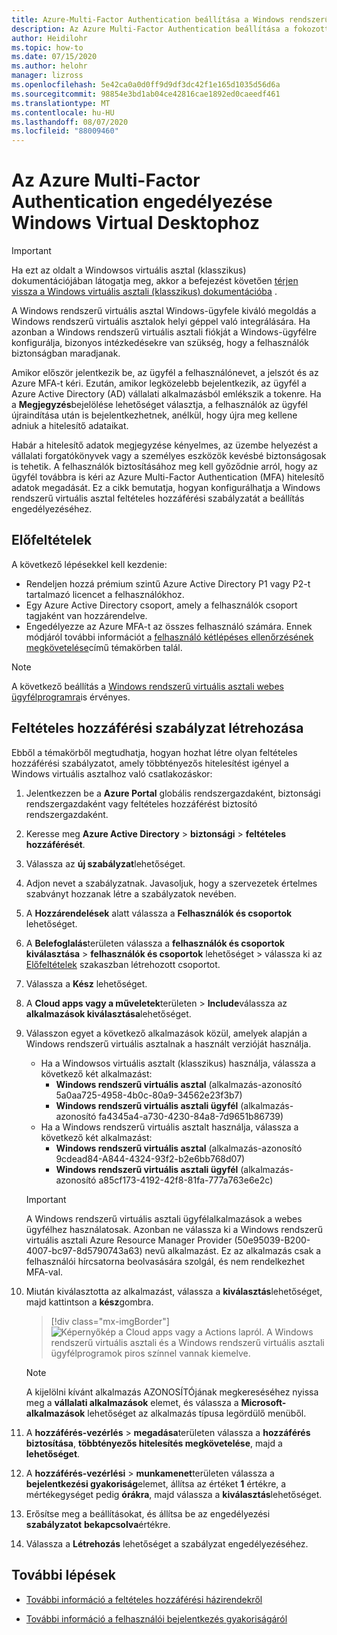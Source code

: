 ```yaml
---
title: Azure-Multi-Factor Authentication beállítása a Windows rendszerű virtuális asztali környezethez – Azure
description: Az Azure Multi-Factor Authentication beállítása a fokozott biztonság érdekében a Windows Virtual Desktopban.
author: Heidilohr
ms.topic: how-to
ms.date: 07/15/2020
ms.author: helohr
manager: lizross
ms.openlocfilehash: 5e42ca0a0d0ff9d9df3dc42f1e165d1035d56d6a
ms.sourcegitcommit: 98854e3bd1ab04ce42816cae1892ed0caeedf461
ms.translationtype: MT
ms.contentlocale: hu-HU
ms.lasthandoff: 08/07/2020
ms.locfileid: "88009460"
---
```

# <a name="enable-azure-multi-factor-authentication-for-windows-virtual-desktop"></a>Az Azure Multi-Factor Authentication engedélyezése Windows Virtual Desktophoz

>[!IMPORTANT]
> Ha ezt az oldalt a Windowsos virtuális asztal (klasszikus) dokumentációjában látogatja meg, akkor a befejezést követően [térjen vissza a Windows virtuális asztali (klasszikus) dokumentációba](./virtual-desktop-fall-2019/tenant-setup-azure-active-directory.md) .

A Windows rendszerű virtuális asztal Windows-ügyfele kiváló megoldás a Windows rendszerű virtuális asztalok helyi géppel való integrálására. Ha azonban a Windows rendszerű virtuális asztali fiókját a Windows-ügyfélre konfigurálja, bizonyos intézkedésekre van szükség, hogy a felhasználók biztonságban maradjanak.

Amikor először jelentkezik be, az ügyfél a felhasználónevet, a jelszót és az Azure MFA-t kéri. Ezután, amikor legközelebb bejelentkezik, az ügyfél a Azure Active Directory (AD) vállalati alkalmazásból emlékszik a tokenre. Ha a **Megjegyzés**bejelölése lehetőséget választja, a felhasználók az ügyfél újraindítása után is bejelentkezhetnek, anélkül, hogy újra meg kellene adniuk a hitelesítő adataikat.

Habár a hitelesítő adatok megjegyzése kényelmes, az üzembe helyezést a vállalati forgatókönyvek vagy a személyes eszközök kevésbé biztonságosak is tehetik. A felhasználók biztosításához meg kell győződnie arról, hogy az ügyfél továbbra is kéri az Azure Multi-Factor Authentication (MFA) hitelesítő adatok megadását. Ez a cikk bemutatja, hogyan konfigurálhatja a Windows rendszerű virtuális asztal feltételes hozzáférési szabályzatát a beállítás engedélyezéséhez.

## <a name="prerequisites"></a>Előfeltételek

A következő lépésekkel kell kezdenie:

- Rendeljen hozzá prémium szintű Azure Active Directory P1 vagy P2-t tartalmazó licencet a felhasználókhoz.
- Egy Azure Active Directory csoport, amely a felhasználók csoport tagjaként van hozzárendelve.
- Engedélyezze az Azure MFA-t az összes felhasználó számára. Ennek módjáról további információt a [felhasználó kétlépéses ellenőrzésének megkövetelése](../active-directory/authentication/howto-mfa-userstates.md#view-the-status-for-a-user)című témakörben talál.

> [!NOTE]
> A következő beállítás a [Windows rendszerű virtuális asztali webes ügyfélprogramra](https://rdweb.wvd.microsoft.com/webclient/index.html)is érvényes.

## <a name="create-a-conditional-access-policy"></a>Feltételes hozzáférési szabályzat létrehozása

Ebből a témakörből megtudhatja, hogyan hozhat létre olyan feltételes hozzáférési szabályzatot, amely többtényezős hitelesítést igényel a Windows virtuális asztalhoz való csatlakozáskor:

1. Jelentkezzen be a **Azure Portal** globális rendszergazdaként, biztonsági rendszergazdaként vagy feltételes hozzáférést biztosító rendszergazdaként.
2. Keresse meg **Azure Active Directory**  >  **biztonsági**  >  **feltételes hozzáférését**.
3. Válassza az **új szabályzat**lehetőséget.
4. Adjon nevet a szabályzatnak. Javasoljuk, hogy a szervezetek értelmes szabványt hozzanak létre a szabályzatok nevében.
5. A **Hozzárendelések** alatt válassza a **Felhasználók és csoportok** lehetőséget.
6. A **Belefoglalás**területen válassza a **felhasználók és csoportok kiválasztása**  >  **felhasználók és csoportok** lehetőséget > válassza ki az [Előfeltételek](#prerequisites) szakaszban létrehozott csoportot.
7. Válassza a **Kész** lehetőséget.
8. A **Cloud apps vagy a műveletek**területen  >  **Include**válassza az **alkalmazások kiválasztása**lehetőséget.
9. Válasszon egyet a következő alkalmazások közül, amelyek alapján a Windows rendszerű virtuális asztalnak a használt verzióját használja.
   - Ha a Windowsos virtuális asztalt (klasszikus) használja, válassza a következő két alkalmazást:
       - **Windows rendszerű virtuális asztal** (alkalmazás-azonosító 5a0aa725-4958-4b0c-80a9-34562e23f3b7)
       - **Windows rendszerű virtuális asztali ügyfél** (alkalmazás-azonosító fa4345a4-a730-4230-84a8-7d9651b86739)
   - Ha a Windows rendszerű virtuális asztalt használja, válassza a következő két alkalmazást:
       -  **Windows rendszerű virtuális asztal** (alkalmazás-azonosító 9cdead84-A844-4324-93f2-b2e6bb768d07)
       -  **Windows rendszerű virtuális asztali ügyfél** (alkalmazás-azonosító a85cf173-4192-42f8-81fa-777a763e6e2c)

   >[!IMPORTANT]
   > A Windows rendszerű virtuális asztali ügyfélalkalmazások a webes ügyfélhez használatosak. Azonban ne válassza ki a Windows rendszerű virtuális asztali Azure Resource Manager Provider (50e95039-B200-4007-bc97-8d5790743a63) nevű alkalmazást. Ez az alkalmazás csak a felhasználói hírcsatorna beolvasására szolgál, és nem rendelkezhet MFA-val.

1. Miután kiválasztotta az alkalmazást, válassza a **kiválasztás**lehetőséget, majd kattintson a **kész**gombra.

   > [!div class="mx-imgBorder"]
   > ![Képernyőkép a Cloud apps vagy a Actions lapról. A Windows rendszerű virtuális asztali és a Windows rendszerű virtuális asztali ügyfélprogramok piros színnel vannak kiemelve.](media/cloud-apps-enterprise.png)

   >[!NOTE]
   >A kijelölni kívánt alkalmazás AZONOSÍTÓjának megkereséséhez nyissa meg a **vállalati alkalmazások** elemet, és válassza a **Microsoft-alkalmazások** lehetőséget az alkalmazás típusa legördülő menüből.

10. A **hozzáférés-vezérlés**  >  **megadása**területen válassza a **hozzáférés biztosítása**, **többtényezős hitelesítés megkövetelése**, majd a **lehetőséget**.
11. A **hozzáférés-vezérlési**  >  **munkamenet**területen válassza a **bejelentkezési gyakoriság**elemet, állítsa az értéket **1** értékre, a mértékegységet pedig **órákra**, majd válassza a **kiválasztás**lehetőséget.
12. Erősítse meg a beállításokat, és állítsa be az engedélyezési **szabályzatot** **bekapcsolva**értékre.
13. Válassza a **Létrehozás** lehetőséget a szabályzat engedélyezéséhez.

## <a name="next-steps"></a>További lépések

- [További információ a feltételes hozzáférési házirendekről](../active-directory/conditional-access/concept-conditional-access-policies.md)

- [További információ a felhasználói bejelentkezés gyakoriságáról](../active-directory/conditional-access/howto-conditional-access-session-lifetime.md#user-sign-in-frequency)
